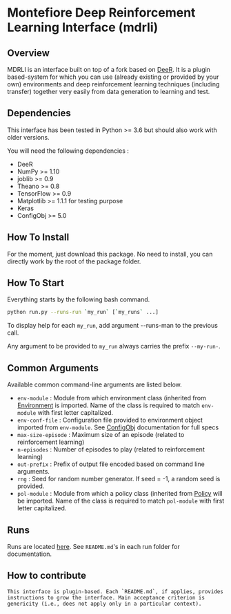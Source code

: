 # Montefiore Deep Reinforcement Learning Interface (mdrli)
## Overview

MDRLI is an interface built on top of a fork based on [DeeR](https://github.com/VinF/deer/). It is a plugin based-system for which you can use (already existing or provided by your own) environments and deep reinforcement learning techniques (including transfer) together very easily from data generation to learning and test.

## Dependencies

This interface has been tested in Python >= 3.6 but should also work with older versions.

You will need the following dependencies : 
 - DeeR
 - NumPy >= 1.10
 - joblib >= 0.9
 - Theano >= 0.8
 - TensorFlow >= 0.9
 - Matplotlib >= 1.1.1 for testing purpose
 - Keras
 - ConfigObj >= 5.0
 
 ## How To Install
 
 For the moment, just download this package. No need to install, you can directly work by the root of the package folder.
 
 ## How To Start
 
 Everything starts by the following bash command.
 
 ```bash
python run.py --runs-run `my_run` [`my_runs` ...]
```

To display help for each `my_run`, add argument --runs-man to the previous call.


Any argument to be provided to `my_run` always carries the prefix `--my-run-`.

## Common Arguments

  Available common command-line arguments are listed below.
  - `env-module` : Module from which environment class (inherited from [Environment](https://github.com/VinF/deer/blob/master/deer/base_classes/Environment.py) is imported. Name of the class is required to match `env-module` with first letter capitalized.
  - `env-conf-file` : Configuration file provided to environment object imported from `env-module`. See [ConfigObj](http://configobj.readthedocs.io/en/latest/configobj.html) documentation for full specs
  - `max-size-episode` : Maximum size of an episode (related to reinforcement learning)
  - `n-episodes` : Number of episodes to play (related to reinforcement learning)
  - `out-prefix` : Prefix of output file encoded based on command line arguments.
  - `rng` : Seed for random number generator. If seed = -1, a random seed is provided.
  - `pol-module` : Module from which a policy class (inherited from [Policy](https://github.com/epochstamp/mdrli/tree/master/pols) will be imported. Name of the class is required to match `pol-module` with first letter capitalized.
  
## Runs

Runs are located [here](https://github.com/epochstamp/mdrli/tree/master/runs). See `README.md`'s in each run folder for documentation.
  
  
     
     
## How to contribute

    This interface is plugin-based. Each `README.md`, if applies, provides instructions to grow the interface. Main acceptance criterion is genericity (i.e., does not apply only in a particular context). 

     
    
 
